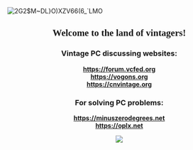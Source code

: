 ![2G2$M~DL}O)XZV66(6_`LMO](https://camo.githubusercontent.com/b40aa6e0a49e00065a11b3773f9f4d7098be2fed4da538a0a32abb74992a7869/68747470733a2f2f726973686176616e616e642e6769746875622e696f2f7374617469632f696d616765732f6772656574696e67732e676966)

## <div align='center'><b><font face="黑体">Welcome to the land of vintagers!</font></b></div>

### <div align='center'> Vintage PC discussing websites: </div>
<b><div align='center'> https://forum.vcfed.org </div></b>
<b><div align='center'> https://vogons.org </div></b>
<b><div align='center'> https://cnvintage.org </div></b>

### <div align='center'> For solving PC problems: </div>
<b><div align='center'> https://minuszerodegrees.net </div></b>
<b><div align='center'> https://oplx.net </div></b>

<div align="center"><img src="https://github-readme-stats.vercel.app/api?username=OctSL&show_icons=true&count_private=true&hide_border=true" align="center" /></div>
